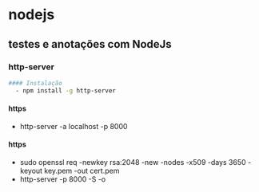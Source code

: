 # nodejs
## testes e anotações com NodeJs

### http-server
```sh
#### Instalação
  - npm install -g http-server 
```
#### https
  -  http-server -a localhost -p 8000
#### https
  - sudo openssl req -newkey rsa:2048 -new -nodes -x509 -days 3650 -keyout key.pem -out cert.pem
  - http-server -p 8000 -S -o

